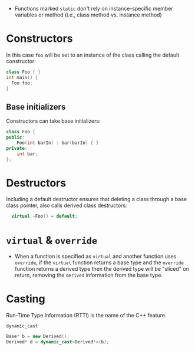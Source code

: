 - Functions marked `static` don't rely on instance-specific member variables or method (i.e., class method vs. instance method)

# Constructors

In this case `foo` will be set to an instance of the class calling the default constructor:

``` cpp
class Foo { }
int main() {
  Foo foo;
}
```

## Base initializers

Constructors can take base initializers:

``` c++
class Foo {
public:
    Foo(int barIn) : bar(barIn) { }
private:
    int bar;
};
```

# Destructors

Including a default destructor ensures that deleting a class through a base class pointer, also calls derived class destructors:

``` c++
  virtual ~Foo() = default;
```

# `virtual` & `override`

- When a function is specified as `virtual` and another function uses `override`, if the `virtual` function returns a base type and the `override` function returns a derived type then the derived type will be "sliced" on return, removing the `derived` information from the base type.

# Casting

Run-Time Type Information (RTTI) is the name of the C++ feature.

`dynamic_cast`

``` c++
Base* b = new Derived();
Derived* d = dynamic_cast<Derived*>(b);
```
